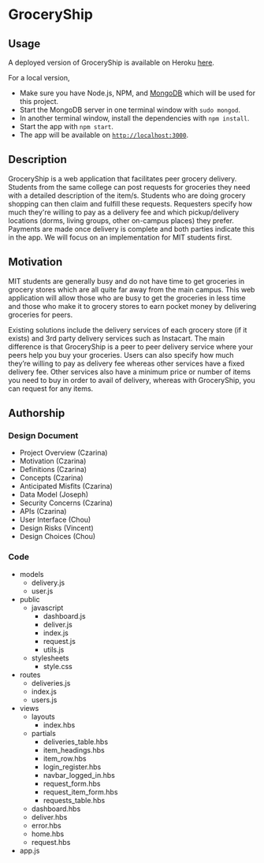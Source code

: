 # GroceryShip

## Usage
A deployed version of GroceryShip is available on Heroku [here](http://groceryship.herokuapp.com/).

For a local version,
- Make sure you have Node.js, NPM, and [MongoDB](https://www.mongodb.com/download-center?jmp=nav#community) which will be used for this project.
- Start the MongoDB server in one terminal window with `sudo mongod`.
- In another terminal window, install the dependencies with `npm install`.
- Start the app with `npm start`.
- The app will be available on [`http://localhost:3000`](http://localhost:3000).

## Description
GroceryShip is a web application that facilitates peer grocery delivery. Students from the same college can post requests for groceries they need with a detailed description of the item/s. Students who are doing grocery shopping can then claim and fulfill these requests. Requesters specify how much they're willing to pay as a delivery fee and which pickup/delivery locations (dorms, living groups, other on-campus places) they prefer. Payments are made once delivery is complete and both parties indicate this in the app. We will focus on an implementation for MIT students first. 

## Motivation
MIT students are generally busy and do not have time to get groceries in grocery stores which are all quite far away from the main campus. This web application will allow those who are busy to get the groceries in less time and those who make it to grocery stores to earn pocket money by delivering groceries for peers. 

Existing solutions include the delivery services of each grocery store (if it exists) and 3rd party delivery services such as Instacart. The main difference is that GroceryShip is a peer to peer delivery service where your peers help you buy your groceries. Users can also specify how much they’re willing to pay as delivery fee whereas other services have a fixed delivery fee. Other services also have a minimum price or number of items you need to buy in order to avail of delivery, whereas with GroceryShip, you can request for any items.

## Authorship
### Design Document
- Project Overview (Czarina)
- Motivation (Czarina)
- Definitions (Czarina)
- Concepts (Czarina)
- Anticipated Misfits (Czarina)
- Data Model (Joseph)
- Security Concerns (Czarina)
- APIs (Czarina)
- User Interface (Chou)
- Design Risks (Vincent)
- Design Choices (Chou)

### Code
- models
    - delivery.js
    - user.js
- public
    - javascript
        - dashboard.js
        - deliver.js
        - index.js
        - request.js
        - utils.js
    - stylesheets
        - style.css
- routes
    - deliveries.js
    - index.js
    - users.js
- views
    - layouts
        - index.hbs
    - partials
        - deliveries_table.hbs
        - item_headings.hbs
        - item_row.hbs
        - login_register.hbs
        - navbar_logged_in.hbs
        - request_form.hbs
        - request_item_form.hbs
        - requests_table.hbs
    - dashboard.hbs
    - deliver.hbs
    - error.hbs
    - home.hbs
    - request.hbs
- app.js
